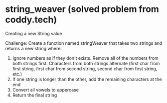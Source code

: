# string_weaver (solved problem from coddy.tech)
Creating a new String value

Challenge:
Create a function named stringWeaver that takes two strings and returns a new string where:

1) Ignore numbers as if they don't exists. Remove all of the numbers from both strings first. Characters from both strings alternate (first char from first string, first char from second string, second char from first string, etc.)
2) If one string is longer than the other, add the remaining characters at the end
3) Convert all vowels to uppercase
4) Return the final string
